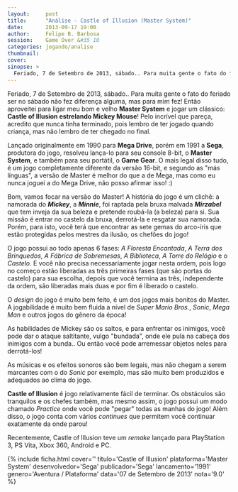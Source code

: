 ```yaml
---
layout:     post
title:      "Análise - Castle of Illusion (Master System)"
date:       2013-09-17 19:00
author:     Felipe B. Barbosa
session:    Game Over &#35 10
categories: jogando/analise
thumbnail:  
cover: 
sinopse: >
  Feriado, 7 de Setembro de 2013, sábado.. Para muita gente o fato do feriado ser no sábado não fez diferença alguma, mas para mim fez! Então aproveitei para ligar meu bom e velho Master System e jogar um clássico: Castle of Illusion estrelando Mickey Mouse! Pelo incrível que pareça, acredito que nunca tinha terminado, pois lembro de ter jogado quando criança, mas não lembro de ter chegado no final.
---
```

Feriado, 7 de Setembro de 2013, sábado.. Para muita gente o fato do feriado ser no sábado não fez diferença alguma, mas para mim fez! Então aproveitei para ligar meu bom e velho **Master System** e jogar um clássico: **Castle of Illusion estrelando Mickey Mouse**! Pelo incrível que pareça, acredito que nunca tinha terminado, pois lembro de ter jogado quando criança, mas não lembro de ter chegado no final.

Lançado originalmente em 1990 para **Mega Drive**, porém em 1991 a **Sega**, produtora do jogo, resolveu lança-lo para seu console 8-bit, o **Master System**, e também para seu portátil, o **Game Gear**. O mais legal disso tudo, é um jogo completamente diferente da versão 16-bit, e segundo as "más línguas", a versão de Master é melhor do que a de Mega, mas como eu nunca joguei a do Mega Drive, não posso afirmar isso! :)

Bom, vamos focar na versão do Master! A história do jogo é um clichê: a namorada do **_Mickey_**, a **_Minnie_**, foi raptada pela bruxa malvada **_Mirzabel_** que tem inveja da sua beleza e pretende roubá-la (a beleza) para si. Sua missão é entrar no castelo da bruxa, derrotá-la e resgatar sua namorada. Porém, para isto, você terá que encontrar as sete gemas do arco-íris que estão protegidas pelos mestres da ilusão, os chefões do jogo!

O jogo possui ao todo apenas 6 fases: *A Floresta Encantada*, *A Terra dos Brinquedos*, *A Fábrica de Sobremesas*, *A Biblioteca*, *A Torre do Relógio* e o *Castelo*. E você não precisa necessariamente jogar nesta ordem, pois logo no começo estão liberadas as três primeiras fases (que são portas do castelo) para sua escolha, depois que você termina as três, independente da ordem, são liberadas mais duas e por fim é liberado o castelo.

O *design* do jogo é muito bem feito, é um dos jogos mais bonitos do Master. A jogabilidade é muito bem fluida a nível de *Super Mario Bros.*, *Sonic*, *Mega Man* e outros jogos do gênero da época!

As habilidades de Mickey são os saltos, e para enfrentar os inimigos, você pode dar o ataque saltitante, vulgo "bundada", onde ele pula na cabeça dos inimigos com a bunda.. Ou então você pode arremessar objetos neles para derrotá-los!

As músicas e os efeitos sonoros são bem legais, mas não chegam a serem marcantes com o do *Sonic* por exemplo, mas são muito bem produzidos e adequados ao clima do jogo.

**Castle of Illusion** é jogo relativamente fácil de terminar. Os obstáculos são tranquilos e os chefes também, mas mesmo assim, o jogo possui um modo chamado *Practice* onde você pode "pegar" todas as manhas do jogo! Além disso, o jogo conta com vários *continues* que permitem você continuar exatamente da onde parou!

Recentemente, Castle of Illusion teve um *remake* lançado para PlayStation 3, PS Vita, Xbox 360, Android e PC.

{% include ficha.html
  cover=''
  titulo='Castle of Illusion'
  plataforma='Master System'
  desenvolvedor='Sega'
  publicador='Sega'
  lancamento='1991'
  genero='Aventura / Plataforma'
  data='07 de Setembro de 2013'
  nota='9.0' %}
